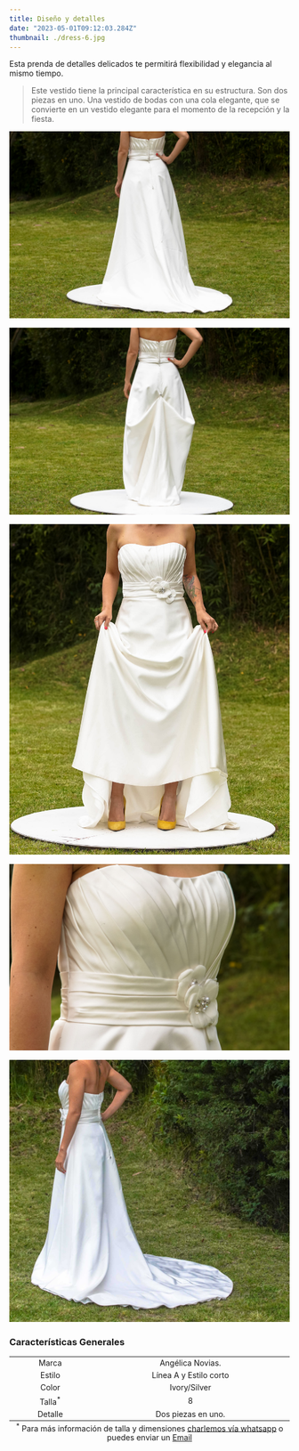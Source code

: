 ```yaml
---
title: Diseño y detalles
date: "2023-05-01T09:12:03.284Z"
thumbnail: ./dress-6.jpg
---
```


Esta prenda de detalles delicados te permitirá flexibilidad y elegancia al mismo tiempo.

> Este vestido tiene la principal característica en su estructura. Son dos piezas en uno. Una vestido de bodas con una cola elegante, que se convierte en un vestido elegante para el momento de la recepción y la fiesta.

<div class="kg-card kg-image-card kg-width-full">

![Detalles](./dress-15.jpg)

</div>

<div class="kg-card kg-image-card kg-width-full">

![Detalles](./dress-16.jpg)

</div>

<div class="kg-card kg-image-card kg-width-full">

![Detalles](./dress-14.jpg)

</div>

<div class="kg-card kg-image-card kg-width-full">

![Detalles](./dress-5.jpg)

</div>

<div class="kg-card kg-image-card kg-width-full">

![Detalles](./dress-19.jpg)

</div>

### Características Generales

<table style="text-align:center">
<!-- <thead>
  <tr>
    <th>Sección</th>
    <th>Descripción</th>
    <th>Min - Max</th>
  </tr>
</thead> -->
<tbody>
  <tr>
    <td>Marca</td>
    <td>Angélica Novias.</td>
  </tr>
  <tr>
    <td>Estilo</td>
    <td>Línea A y Estilo corto</td>
  </tr>
  <tr>
    <td>Color</td>
    <td>Ivory/Silver</td>
  </tr>
  <tr>
    <td>Talla<sup>*</sup></td>
    <td>8</td>
  </tr>
  <tr>
    <td>Detalle</td>
    <td>Dos piezas en uno.</td>
  </tr>
</tbody>
<tfoot>
  <tr>
    <td colSpan =2 ><sup>* </sup>Para más información de talla y dimensiones <a href="https://api.whatsapp.com/send?phone=593992555439&text=Acerca%20del%20vestido%20de%20novia..."title="chateamos por whatsapp"
      target="_blank"
      rel="noopener noreferrer">charlemos vía whatsapp</a> o puedes enviar un <a
      href="mailto:majose0704@hotmail.com"
      title="Envíame un email"
      target="_blank"
      rel="noopener noreferrer"
    >
      Email
    </a></td>
  </tr>
</tfoot>
</table>
